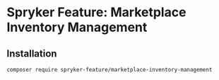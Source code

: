 # Spryker Feature: Marketplace Inventory Management



## Installation

```
composer require spryker-feature/marketplace-inventory-management
```
